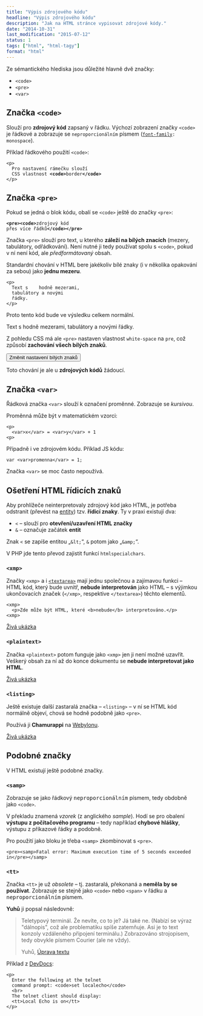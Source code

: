 ```yaml
---
title: "Výpis zdrojového kódu"
headline: "Výpis zdrojového kódu"
description: "Jak na HTML stránce vypisovat zdrojové kódy."
date: "2014-10-31"
last_modification: "2015-07-12"
status: 1
tags: ["html", "html-tagy"]
format: "html"
---
```


<p>Ze sémantického hlediska jsou důležité hlavně dvě značky:</p>

<ul>
  <li><code>&lt;code></code></li>
  <li><code>&lt;pre></code></li>
  <li><code>&lt;var></code></li>
</ul>




<h2 id="code">Značka <code>&lt;code></code></h2>

<p>Slouží pro <b>zdrojový kód</b> zapsaný v řádku. Výchozí zobrazení značky <code>&lt;code></code> je řádkové a zobrazuje se <code class="live">neproporcionálním</code> písmem (<code><a href="/font#family">font-family</a>: monospace</code>).</p>

<p>Příklad řádkového použití <code>&lt;code></code>:</p>

<pre><code>&lt;p>
  Pro nastavení rámečku slouží 
  CSS vlastnost <b>&lt;code></b>border<b>&lt;/code></b>
&lt;/p></code></pre>








<h2 id="pre">Značka <code>&lt;pre></code></h2>

<p>Pokud se jedná o blok kódu, obalí se <code>&lt;code></code> ještě do značky <code>&lt;pre></code>:</p>

<pre><code><b>&lt;pre>&lt;code></b>zdrojový kód
přes více řádků<b>&lt;/code>&lt;/pre></b></code></pre>



<p>Značka <code>&lt;pre></code> slouží pro text, u kterého <b>záleží na bílých znacích</b> (mezery, tabulátory, odřádkování). Není nutné ji tedy používat spolu s <code>&lt;code></code>, pokud v ní není kód, ale <i>předformátovaný</i> obsah.</p>

<p>Standardní chování v HTML bere jakékoliv bílé znaky (i v několika opakování za sebou) jako <b>jednu mezeru</b>.</p>

<pre><code>&lt;p>
  Text s    hodně mezerami,
  tabulátory a novými
  řádky.
&lt;/p></code></pre>

<p>Proto tento kód bude ve výsledku celkem normální.</p>

<div class="live no-source">
  <style>.bile-znaky {white-space: pre}</style>
<p id="sBilymyZnaky">
  Text s    hodně mezerami,
  tabulátory a novými
  řádky.
</p></div>

<p>Z pohledu CSS má ale <code>&lt;pre></code> nastaven vlastnost <code>white-space</code> na <code>pre</code>, což způsobí <b>zachování všech bílých znaků</b>.</p>

<p>
  <button onclick="toggle(sBilymyZnaky, 'bile-znaky')">
    Změnit nastavení bílých znaků
  </button>
</p>

<p>Toto chování je ale u <b>zdrojových kódů</b> žádoucí.</p>




<h2 id="var">Značka <code>&lt;var></code></h2>

<p>Řádková značka <code>&lt;var></code> slouží k označení proměnné. Zobrazuje se <var class="live">kursivou</var>.</p>

<p>Proměnná může být v matematickém vzorci:</p>

<pre><code>&lt;p>
  &lt;var>x&lt;/var> = &lt;var>y&lt;/var> + 1
&lt;p></code></pre>





<p>Případně i ve zdrojovém kódu. Příklad JS kódu:</p>

<pre><code>var &lt;var>promenna&lt;/var> = 1;</code></pre>



<p>Značka <code>&lt;var></code> se moc často nepoužívá.</p>



<h2 id="osetreni">Ošetření HTML řídicích znaků</h2>

<p>Aby prohlížeče neinterpretovaly zdrojový kód jako HTML, je potřeba odstranit (převést na <a href="/entity">entity</a>) tzv. <b>řídicí znaky</b>. Ty v praxi existují dva:</p>

<ul>
  <li><code>&lt;</code> – slouží pro <b>otevření/uzavření HTML značky</b></li>
  
  <li><code>&amp;</code> – označuje začátek <b>entit</b></li>
</ul>

<p>Znak <code>&lt;</code> se zapíše entitou „<code>&amp;lt;</code>“, <code>&amp;</code> potom jako „<code>&amp;amp;</code>“.</p>

<p>V PHP jde tento převod zajistit funkcí <code>htmlspecialchars</code>.</p>




<h3 id="xmp"><code>&lt;xmp></code></h3>

<p>Značky <code>&lt;xmp></code> a i <a href="/textarea"><code>&lt;textarea></code></a> mají jednu společnou a zajímavou funkci – HTML kód, který bude uvnitř, <b>nebude interpretován</b> jako HTML – s výjimkou ukončovacích značek (<code>&lt;/xmp></code>, respektive <code>&lt;/textarea></code>) těchto elementů.</p>

<pre><code>&lt;xmp>
  &lt;p>Zde může být HTML, které &lt;b>nebude&lt;/b> interpretováno.&lt;/p>
&lt;xmp></code></pre>

<p><a href="http://kod.djpw.cz/kqib">Živá ukázka</a></p>





<h3 id="plaintext"><code>&lt;plaintext></code></h3>

<p>Značka <code>&lt;plaintext></code> potom funguje jako <code>&lt;xmp></code> jen ji není možné uzavřít. Veškerý obsah za ní až do konce dokumentu se <b>nebude interpretovat jako HTML</b>.</p>

<p><a href="http://kod.djpw.cz/jqib">Živá ukázka</a></p>




<h3 id="listing"><code>&lt;listing></code></h3>

<p>Ještě existuje další zastaralá značka – <code>&lt;listing></code> – v ní se HTML kód normálně objeví, chová se hodně podobně jako <code>&lt;pre></code>.</p>

<div class="external-content">
  <p>Používá ji <b>Chamurappi</b> na <a href="http://webylon.info/">Webylonu</a>.</p>
</div>

<p><a href="http://kod.djpw.cz/lqib">Živá ukázka</a></p>






<h2 id="podobne">Podobné značky</h2>

<p>V HTML existují ještě podobné značky.</p>



<h3 id="samp"><code>&lt;samp></code></h3>

<p>Zobrazuje se jako řádkový <samp class="live">neproporcionálním</samp> písmem, tedy obdobně jako <code>&lt;code></code>.</p>

<p>V překladu znamená <i>vzorek</i> (z anglického <i lang="en">sample</i>). Hodí se pro obalení <b>výstupu z počítačového programu</b> – tedy například <b>chybové hlášky</b>, výstupu z příkazové řádky a podobně.</p>

<p>Pro použití jako bloku je třeba <code>&lt;samp></code> zkombinovat s <code>&lt;pre></code>.</p>

<pre><code>&lt;pre>&lt;samp>Fatal error: Maximum execution time of 5 seconds exceeded in&lt;/pre>&lt;/samp></code></pre>





<h3 id="tt"><code>&lt;tt></code></h3>

<p>Značka <code>&lt;tt></code> je už <i lang="en">obsolete</i> – tj. zastaralá, překonaná a <b>neměla by se používat</b>. Zobrazuje se stejně jako <code>&lt;code></code> nebo <code>&lt;span></code> v řádku a <tt class="live">neproporcionálním</tt> písmem.</p>

<p><b>Yuhů</b> ji popsal následovně:</p>

<blockquote cite="http://www.jakpsatweb.cz/html/text.html#tt">
  <p>Teletypový terminál. Že nevíte, co to je? Já také ne. (Nabízí se výraz "dálnopis", což ale problematiku spíše zatemňuje. Asi je to text konzoly vzdáleného připojení terminálu.) Zobrazováno strojopisem, tedy obvykle písmem Courier (ale ne vždy).</p>
  <p class="autor">Yuhů, <a href="http://www.jakpsatweb.cz/html/text.html#tt">Úprava textu</a></p>
</blockquote>





<p>Příklad z <a href="http://devdocs.io/html/element/tt">DevDocs</a>:</p>

<pre><code>&lt;p>
  Enter the following at the telnet 
  command prompt: &lt;code>set localecho&lt;/code>
  &lt;br>
  The telnet client should display: 
  &lt;tt>Local Echo is on&lt;/tt>
&lt;/p></code></pre>
